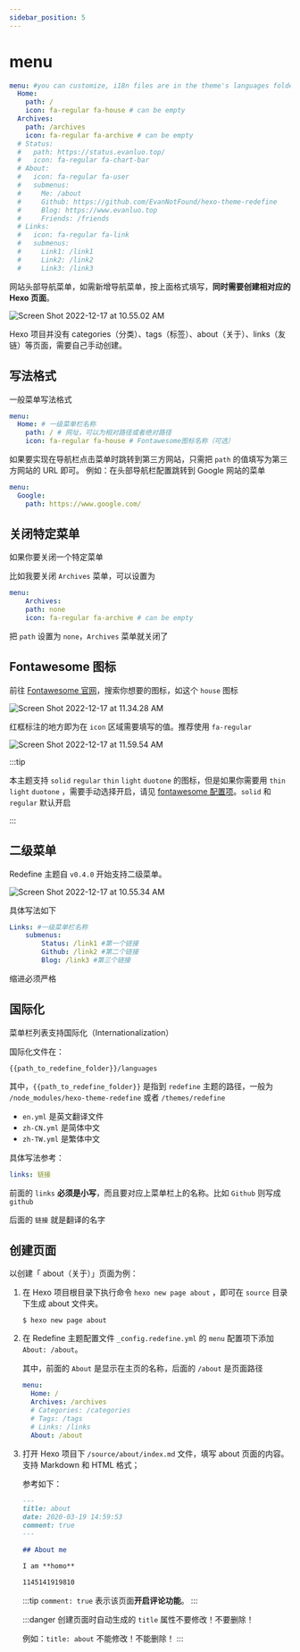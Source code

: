 ```yaml
---
sidebar_position: 5
---
```


# menu

```yaml
menu: #you can customize, i18n files are in the theme's languages folder. fa-regular recommended
  Home: 
    path: / 
    icon: fa-regular fa-house # can be empty
  Archives: 
    path: /archives 
    icon: fa-regular fa-archive # can be empty
  # Status: 
  #   path: https://status.evanluo.top/
  #   icon: fa-regular fa-chart-bar
  # About: 
  #   icon: fa-regular fa-user
  #   submenus:
  #     Me: /about
  #     Github: https://github.com/EvanNotFound/hexo-theme-redefine
  #     Blog: https://www.evanluo.top
  #     Friends: /friends
  # Links: 
  #   icon: fa-regular fa-link
  #   submenus:
  #     Link1: /link1
  #     Link2: /link2
  #     Link3: /link3
```

网站头部导航菜单，如需新增导航菜单，按上面格式填写，**同时需要创建相对应的 Hexo 页面**。

![Screen Shot 2022-12-17 at 10.55.02 AM](https://evan.beee.top/img/Screen%20Shot%202022-12-17%20at%2010.55.02%20AM.png)

Hexo 项目并没有 categories（分类）、tags（标签）、about（关于）、links（友链）等页面，需要自己手动创建。

## 写法格式

一般菜单写法格式

```yaml
menu:
  Home: # 一级菜单栏名称
    path: / # 网址，可以为相对路径或者绝对路径
    icon: fa-regular fa-house # Fontawesome图标名称（可选）
```

如果要实现在导航栏点击菜单时跳转到第三方网站，只需把 `path` 的值填写为第三方网站的 URL 即可。
例如：在头部导航栏配置跳转到 Google 网站的菜单

```yaml
menu:
  Google: 
  	path: https://www.google.com/
```

## 关闭特定菜单

如果你要关闭一个特定菜单

比如我要关闭 `Archives` 菜单，可以设置为

```yaml
menu:
	Archives: 
    path: none 
    icon: fa-regular fa-archive # can be empty
```

把 `path` 设置为 `none`，`Archives` 菜单就关闭了

## Fontawesome 图标

前往 [Fontawesome 官网](https://fontawesome.com/search)，搜索你想要的图标，如这个 `house` 图标

![Screen Shot 2022-12-17 at 11.34.28 AM](https://evan.beee.top/img/Screen%20Shot%202022-12-17%20at%2011.34.28%20AM.png)



红框标注的地方即为在 `icon` 区域需要填写的值。推荐使用 `fa-regular` 

![Screen Shot 2022-12-17 at 11.59.54 AM](https://evan.beee.top/img/Screen%20Shot%202022-12-17%20at%2011.59.54%20AM.png)

:::tip

本主题支持 `solid` `regular` `thin` `light` `duotone` 的图标，但是如果你需要用 `thin` `light` `duotone` ，需要手动选择开启，请见 [fontawesome 配置项](https://redefine-docs.evanluo.top/docs/configuration-guide/fontawesome)。`solid` 和 `regular` 默认开启

:::

## 二级菜单

Redefine 主题自 `v0.4.0` 开始支持二级菜单。

![Screen Shot 2022-12-17 at 10.55.34 AM](https://evan.beee.top/img/Screen%20Shot%202022-12-17%20at%2010.55.34%20AM.png)

具体写法如下

```yaml
Links: #一级菜单栏名称
	submenus: 
		Status: /link1 #第一个链接
		Github: /link2 #第二个链接
		Blog: /link3 #第三个链接
```

缩进必须严格

## 国际化

菜单栏列表支持国际化（Internationalization）

国际化文件在：

```shell
{{path_to_redefine_folder}}/languages
```

其中，`{{path_to_redefine_folder}}` 是指到 `redefine` 主题的路径，一般为 `/node_modules/hexo-theme-redefine` 或者 `/themes/redefine`

- `en.yml` 是英文翻译文件
- `zh-CN.yml` 是简体中文
- `zh-TW.yml` 是繁体中文

具体写法参考：

```yaml
links: 链接
```

前面的 `links` **必须是小写**，而且要对应上菜单栏上的名称。比如 `Github` 则写成 `github`

后面的 `链接` 就是翻译的名字

## 创建页面

以创建「 about（关于）」页面为例：

1. 在 Hexo 项目根目录下执行命令 `hexo new page about` ，即可在 `source` 目录下生成 about 文件夹。

   ```shell
   $ hexo new page about
   ```

2. 在 Redefine 主题配置文件 `_config.redefine.yml` 的 `menu` 配置项下添加 `About: /about`。

   其中，前面的 `About` 是显示在主页的名称，后面的 `/about` 是页面路径

   ```yaml
   menu:
     Home: /
     Archives: /archives
     # Categories: /categories
     # Tags: /tags
     # Links: /links
     About: /about
   ```

3. 打开 Hexo 项目下 `/source/about/index.md` 文件，填写 about 页面的内容。
   支持 Markdown 和 HTML 格式；  

   参考如下：

   ```markdown
   ---
   title: about
   date: 2020-03-19 14:59:53
   comment: true
   ---
   
   ## About me
   
   I am **homo**
   
   1145141919810
   ```

   :::tip
   `comment: true` 表示该页面**开启评论功能**。
   :::

   :::danger
   创建页面时自动生成的 `title` 属性不要修改！不要删除！  

   例如：`title: about` 不能修改！不能删除！
   :::
